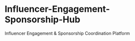 # Influencer-Engagement-Sponsorship-Hub
Influencer Engagement &amp; Sponsorship Coordination Platform
